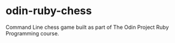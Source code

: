 # odin-ruby-chess
Command Line chess game built as part of The Odin Project Ruby Programming course.
